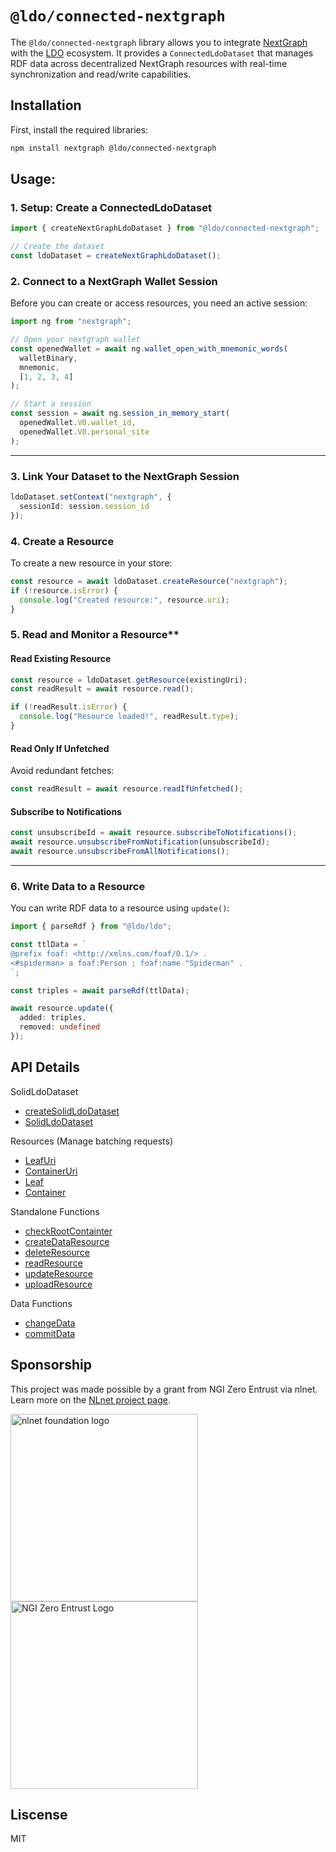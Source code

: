 # `@ldo/connected-nextgraph`

The `@ldo/connected-nextgraph` library allows you to integrate [NextGraph](https://nextgraph.org) with the [LDO](https://ldo.js.org) ecosystem. It provides a `ConnectedLdoDataset` that manages RDF data across decentralized NextGraph resources with real-time synchronization and read/write capabilities.

## Installation

First, install the required libraries:

```bash
npm install nextgraph @ldo/connected-nextgraph
```

## Usage:

### 1. Setup: Create a ConnectedLdoDataset

```ts
import { createNextGraphLdoDataset } from "@ldo/connected-nextgraph";

// Create the dataset
const ldoDataset = createNextGraphLdoDataset();
```

### 2. Connect to a NextGraph Wallet Session

Before you can create or access resources, you need an active session:

```ts
import ng from "nextgraph";

// Open your nextgraph wallet
const openedWallet = await ng.wallet_open_with_mnemonic_words(
  walletBinary,
  mnemonic,
  [1, 2, 3, 4]
);

// Start a session
const session = await ng.session_in_memory_start(
  openedWallet.V0.wallet_id,
  openedWallet.V0.personal_site
);
```

---

### 3. Link Your Dataset to the NextGraph Session

```ts
ldoDataset.setContext("nextgraph", {
  sessionId: session.session_id
});
```

### 4. Create a Resource

To create a new resource in your store:

```ts
const resource = await ldoDataset.createResource("nextgraph");
if (!resource.isError) {
  console.log("Created resource:", resource.uri);
}
```

### 5. Read and Monitor a Resource**

#### Read Existing Resource

```ts
const resource = ldoDataset.getResource(existingUri);
const readResult = await resource.read();

if (!readResult.isError) {
  console.log("Resource loaded!", readResult.type);
}
```

#### Read Only If Unfetched

Avoid redundant fetches:

```ts
const readResult = await resource.readIfUnfetched();
```

#### Subscribe to Notifications

```ts
const unsubscribeId = await resource.subscribeToNotifications();
await resource.unsubscribeFromNotification(unsubscribeId);
await resource.unsubscribeFromAllNotifications();
```

---

### 6. Write Data to a Resource

You can write RDF data to a resource using `update()`:

```ts
import { parseRdf } from "@ldo/ldo";

const ttlData = `
@prefix foaf: <http://xmlns.com/foaf/0.1/> .
<#spiderman> a foaf:Person ; foaf:name "Spiderman" .
`;

const triples = await parseRdf(ttlData);

await resource.update({
  added: triples,
  removed: undefined
});
```

## API Details

SolidLdoDataset

 - [createSolidLdoDataset](https://ldo.js.org/latest/api/connected/functions/createSolidLdoDataset/)
 - [SolidLdoDataset](https://ldo.js.org/latest/api/connected/classes/SolidLdoDataset/)

Resources (Manage batching requests)

 - [LeafUri](https://ldo.js.org/latest/api/connected/types/LeafUri/)
 - [ContainerUri](https://ldo.js.org/latest/api/connected/types/ContainerUri/)
 - [Leaf](https://ldo.js.org/latest/api/connected/classes/Leaf/)
 - [Container](https://ldo.js.org/latest/api/connected/classes/Container/)

Standalone Functions

 - [checkRootContainter](https://ldo.js.org/latest/api/connected/functions/checkRootContainer/)
 - [createDataResource](https://ldo.js.org/latest/api/connected/functions/createDataResource/)
 - [deleteResource](https://ldo.js.org/latest/api/connected/functions/deleteResource/)
 - [readResource](https://ldo.js.org/latest/api/connected/functions/readResource/)
 - [updateResource](https://ldo.js.org/latest/api/connected/functions/updateResource/)
 - [uploadResource](https://ldo.js.org/latest/api/connected/functions/uploadResource/)

Data Functions
 - [changeData](https://ldo.js.org/latest/api/connected/functions/changeData/)
 - [commitData](https://ldo.js.org/latest/api/connected/functions/commitData/)

## Sponsorship
This project was made possible by a grant from NGI Zero Entrust via nlnet. Learn more on the [NLnet project page](https://nlnet.nl/project/SolidUsableApps/).

[<img src="https://nlnet.nl/logo/banner.png" alt="nlnet foundation logo" width="300" />](https://nlnet.nl/)
[<img src="https://nlnet.nl/image/logos/NGI0Entrust_tag.svg" alt="NGI Zero Entrust Logo" width="300" />](https://nlnet.nl/)

## Liscense
MIT
